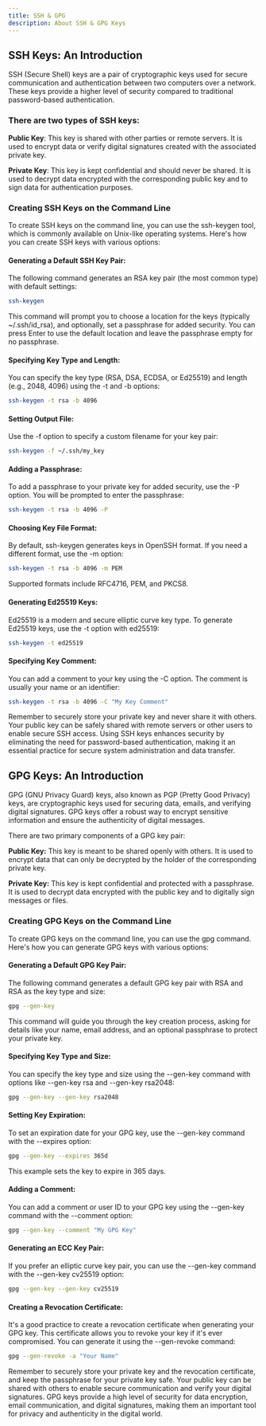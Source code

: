 ```yaml
---
title: SSH & GPG
description: About SSH & GPG Keys
---
```


## SSH Keys: An Introduction

SSH (Secure Shell) keys are a pair of cryptographic keys used for secure communication and authentication between two computers over a network. These keys provide a higher level of security compared to traditional password-based authentication.

### There are two types of SSH keys:

**Public Key**: This key is shared with other parties or remote servers. It is used to encrypt data or verify digital signatures created with the associated private key.

**Private Key**: This key is kept confidential and should never be shared. It is used to decrypt data encrypted with the corresponding public key and to sign data for authentication purposes.

### Creating SSH Keys on the Command Line

To create SSH keys on the command line, you can use the ssh-keygen tool, which is commonly available on Unix-like operating systems. Here's how you can create SSH keys with various options:

#### Generating a Default SSH Key Pair:

The following command generates an RSA key pair (the most common type) with default settings:

```bash
ssh-keygen
```

This command will prompt you to choose a location for the keys (typically ~/.ssh/id_rsa), and optionally, set a passphrase for added security. You can press Enter to use the default location and leave the passphrase empty for no passphrase.

#### Specifying Key Type and Length:

You can specify the key type (RSA, DSA, ECDSA, or Ed25519) and length (e.g., 2048, 4096) using the -t and -b options:

```bash
ssh-keygen -t rsa -b 4096
```

#### Setting Output File:

Use the -f option to specify a custom filename for your key pair:

```bash
ssh-keygen -f ~/.ssh/my_key
```

#### Adding a Passphrase:

To add a passphrase to your private key for added security, use the -P option. You will be prompted to enter the passphrase:

```bash
ssh-keygen -t rsa -b 4096 -P
```

#### Choosing Key File Format:

By default, ssh-keygen generates keys in OpenSSH format. If you need a different format, use the -m option:

```bash
ssh-keygen -t rsa -b 4096 -m PEM
```

Supported formats include RFC4716, PEM, and PKCS8.

#### Generating Ed25519 Keys:

Ed25519 is a modern and secure elliptic curve key type. To generate Ed25519 keys, use the -t option with ed25519:

```bash
ssh-keygen -t ed25519
```

#### Specifying Key Comment:

You can add a comment to your key using the -C option. The comment is usually your name or an identifier:

```bash
ssh-keygen -t rsa -b 4096 -C "My Key Comment"
```

Remember to securely store your private key and never share it with others. Your public key can be safely shared with remote servers or other users to enable secure SSH access. Using SSH keys enhances security by eliminating the need for password-based authentication, making it an essential practice for secure system administration and data transfer.

## GPG Keys: An Introduction

GPG (GNU Privacy Guard) keys, also known as PGP (Pretty Good Privacy) keys, are cryptographic keys used for securing data, emails, and verifying digital signatures. GPG keys offer a robust way to encrypt sensitive information and ensure the authenticity of digital messages.

There are two primary components of a GPG key pair:

**Public Key:** This key is meant to be shared openly with others. It is used to encrypt data that can only be decrypted by the holder of the corresponding private key.

**Private Key:** This key is kept confidential and protected with a passphrase. It is used to decrypt data encrypted with the public key and to digitally sign messages or files.

### Creating GPG Keys on the Command Line

To create GPG keys on the command line, you can use the gpg command. Here's how you can generate GPG keys with various options:

#### Generating a Default GPG Key Pair:

The following command generates a default GPG key pair with RSA and RSA as the key type and size:

```bash
gpg --gen-key
```

This command will guide you through the key creation process, asking for details like your name, email address, and an optional passphrase to protect your private key.

#### Specifying Key Type and Size:

You can specify the key type and size using the --gen-key command with options like --gen-key rsa and --gen-key rsa2048:

```bash
gpg --gen-key --gen-key rsa2048
```

#### Setting Key Expiration:

To set an expiration date for your GPG key, use the --gen-key command with the --expires option:

```bash
gpg --gen-key --expires 365d
```

This example sets the key to expire in 365 days.

#### Adding a Comment:

You can add a comment or user ID to your GPG key using the --gen-key command with the --comment option:

```bash
gpg --gen-key --comment "My GPG Key"
```

#### Generating an ECC Key Pair:

If you prefer an elliptic curve key pair, you can use the --gen-key command with the --gen-key cv25519 option:

```bash
gpg --gen-key --gen-key cv25519
```

#### Creating a Revocation Certificate:

It's a good practice to create a revocation certificate when generating your GPG key. This certificate allows you to revoke your key if it's ever compromised. You can generate it using the --gen-revoke command:

```bash
gpg --gen-revoke -a "Your Name"
```

Remember to securely store your private key and the revocation certificate, and keep the passphrase for your private key safe. Your public key can be shared with others to enable secure communication and verify your digital signatures. GPG keys provide a high level of security for data encryption, email communication, and digital signatures, making them an important tool for privacy and authenticity in the digital world.